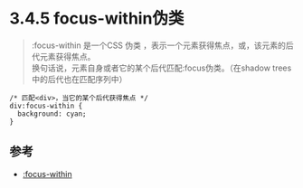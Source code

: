 # 3.4.5 focus-within伪类



> :focus-within 是一个CSS 伪类 ，表示一个元素获得焦点，或，该元素的后代元素获得焦点。  
换句话说，元素自身或者它的某个后代匹配:focus伪类。（在shadow trees 中的后代也在匹配序列中）


```
/* 匹配<div>，当它的某个后代获得焦点 */
div:focus-within {
  background: cyan;
}
```


## 参考
- [:focus-within](https://developer.mozilla.org/zh-CN/docs/Web/CSS/:focus-within)
